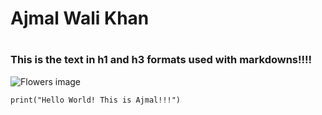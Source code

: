 # <h1> Ajmal Wali Khan
# <h3> This is the text in h1 and h3 formats used with markdowns!!!!
![Flowers image](https://www.hdwallpaper.nu/wp-content/uploads/2015/06/1843513.jpg)
```
print("Hello World! This is Ajmal!!!")
```
